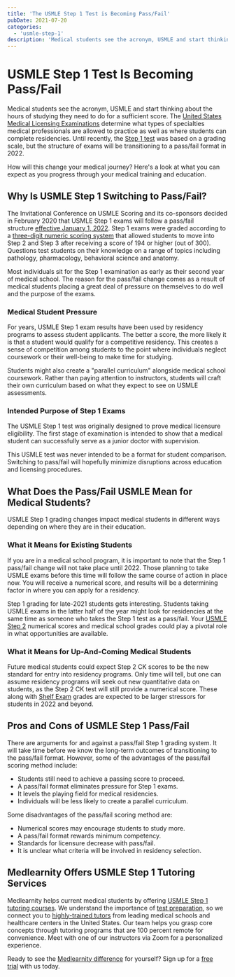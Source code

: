 ```yaml
---
title: 'The USMLE Step 1 Test is Becoming Pass/Fail'
pubDate: 2021-07-20
categories:
  - 'usmle-step-1'
description: 'Medical students see the acronym, USMLE and start thinking about the hours of studying they need to do for a sufficient score. The  determine what types of'
---
```


# USMLE Step 1 Test Is Becoming Pass/Fail

Medical students see the acronym, USMLE and start thinking about the hours of studying they need to do for a sufficient score. The [United States Medical Licensing Examinations](https://www.usmle.org/) determine what types of specialties medical professionals are allowed to practice as well as where students can complete residencies. Until recently, the [Step 1 test](https://www.usmle.org/step-exams/step-1) was based on a grading scale, but the structure of exams will be transitioning to a pass/fail format in 2022.

How will this change your medical journey? Here's a look at what you can expect as you progress through your medical training and education.

## Why Is USMLE Step 1 Switching to Pass/Fail?

The Invitational Conference on USMLE Scoring and its co-sponsors decided in February 2020 that USMLE Step 1 exams will follow a pass/fail structure [effective January 1, 2022](https://www.usmle.org/common-questions/step-1). Step 1 exams were graded according to a [three-digit numeric scoring system](https://www.usmle.org/scores-transcripts/transcripts) that allowed students to move into Step 2 and Step 3 after receiving a score of 194 or higher (out of 300). Questions test students on their knowledge on a range of topics including pathology, pharmacology, behavioral science and anatomy.

Most individuals sit for the Step 1 examination as early as their second year of medical school. The reason for the pass/fail change comes as a result of medical students placing a great deal of pressure on themselves to do well and the purpose of the exams.

### Medical Student Pressure

For years, USMLE Step 1 exam results have been used by residency programs to assess student applicants. The better a score, the more likely it is that a student would qualify for a competitive residency. This creates a sense of competition among students to the point where individuals neglect coursework or their well-being to make time for studying.

Students might also create a "parallel curriculum" alongside medical school coursework. Rather than paying attention to instructors, students will craft their own curriculum based on what they expect to see on USMLE assessments.

### Intended Purpose of Step 1 Exams

The USMLE Step 1 test was originally designed to prove medical licensure eligibility. The first stage of examination is intended to show that a medical student can successfully serve as a junior doctor with supervision.

This USMLE test was never intended to be a format for student comparison. Switching to pass/fail will hopefully minimize disruptions across education and licensing procedures.

## What Does the Pass/Fail USMLE Mean for Medical Students?

USMLE Step 1 grading changes impact medical students in different ways depending on where they are in their education.

### What it Means for Existing Students

If you are in a medical school program, it is important to note that the Step 1 pass/fail change will not take place until 2022. Those planning to take USMLE exams before this time will follow the same course of action in place now. You will receive a numerical score, and results will be a determining factor in where you can apply for a residency.

Step 1 grading for late-2021 students gets interesting. Students taking USMLE exams in the latter half of the year might look for residencies at the same time as someone who takes the Step 1 test as a pass/fail. Your [USMLE Step 2](https://www.usmle.org/step-exams/step-2-ck) numerical scores and medical school grades could play a pivotal role in what opportunities are available.

### What it Means for Up-And-Coming Medical Students

Future medical students could expect Step 2 CK scores to be the new standard for entry into residency programs. Only time will tell, but one can assume residency programs will seek out new quantitative data on students, as the Step 2 CK test will still provide a numerical score. These along with [Shelf Exam](https://www.medlearnity.com/nbme-shelf-exams/) grades are expected to be larger stressors for students in 2022 and beyond.

## Pros and Cons of USMLE Step 1 Pass/Fail

There are arguments for and against a pass/fail Step 1 grading system. It will take time before we know the long-term outcomes of transitioning to the pass/fail format. However, some of the advantages of the pass/fail scoring method include:

- Students still need to achieve a passing score to proceed.
- A pass/fail format eliminates pressure for Step 1 exams.
- It levels the playing field for medical residencies.
- Individuals will be less likely to create a parallel curriculum.

Some disadvantages of the pass/fail scoring method are:

- Numerical scores may encourage students to study more.
- A pass/fail format rewards minimum competency.
- Standards for licensure decrease with pass/fail.
- It is unclear what criteria will be involved in residency selection.

## Medlearnity Offers USMLE Step 1 Tutoring Services

Medlearnity helps current medical students by offering [USMLE Step 1 tutoring courses](https://www.medlearnity.com/usmle-tutoring-step-1/). We understand the importance of [test preparation](https://www.medlearnity.com/tutoring/), so we connect you to [highly-trained tutors](https://www.medlearnity.com/our-tutors/) from leading medical schools and healthcare centers in the United States. Our team helps you grasp core concepts through tutoring programs that are 100 percent remote for convenience. Meet with one of our instructors via Zoom for a personalized experience.

Ready to see the [Medlearnity difference](https://www.medlearnity.com/#about--us) for yourself? Sign up for a [free trial](https://www.medlearnity.com/start-here/) with us today.
